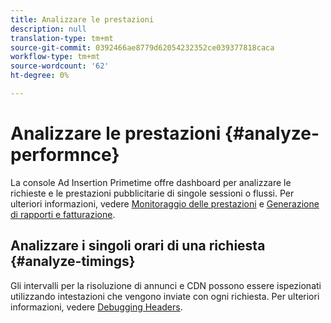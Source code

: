 ```yaml
---
title: Analizzare le prestazioni
description: null
translation-type: tm+mt
source-git-commit: 0392466ae8779d62054232352ce039377818caca
workflow-type: tm+mt
source-wordcount: '62'
ht-degree: 0%

---
```



# Analizzare le prestazioni {#analyze-performnce}

La console  Ad Insertion Primetime offre dashboard per analizzare le richieste e le prestazioni pubblicitarie di singole sessioni o flussi. Per ulteriori informazioni, vedere [Monitoraggio delle prestazioni](/help/primetime-ad-insertion/performance-monitoring-debugging-reporting/performance-monitoring.md) e [Generazione di rapporti e fatturazione](/help/primetime-ad-insertion/performance-monitoring-debugging-reporting/reporting-and-billing.md).

## Analizzare i singoli orari di una richiesta {#analyze-timings}

Gli intervalli per la risoluzione di annunci e CDN possono essere ispezionati utilizzando intestazioni che vengono inviate con ogni richiesta.  Per ulteriori informazioni, vedere [Debugging Headers](/help/primetime-ad-insertion/performance-monitoring-debugging-reporting/debugging-headers.md).
